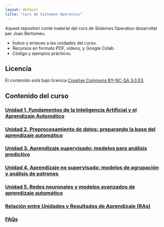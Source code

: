 ```yaml
---
layout: default
title: "Curs de Sistemes Operatius"
---
```


Aquest repositori conté material del curs de Sistemes Operatius desarrollat per Joan Bertomeu.

- Índice y enlaces a las unidades del curso.
- Recursos en formato PDF, vídeos, y Google Colab.
- Código y ejemplos prácticos.

## Licencia

El contenido está bajo licencia [Creative Commons BY-NC-SA 3.0 ES](LICENSE.md).

## Contenido del curso

### [Unidad 1. Fundamentos de la Inteligencia Artificial y el Aprendizaje Automático](unidad1/unidad1.md)  
### [Unidad 2. Preprocesamiento de datos: preparando la base del aprendizaje automático](unidad2/unidad2.md)  
### [Unidad 3. Aprendizaje supervisado: modelos para análisis predictivo](unidad3/unidad3.md)  
### [Unidad 4. Aprendizaje no supervisado: modelos de agrupación y análisis de patrones](unidad4/unidad4.md)  
### [Unidad 5. Redes neuronales y modelos avanzados de aprendizaje automático](unidad5/unidad5.md)  

### [Relación entre Unidades y Resultados de Aprendizaje (RAs)](ras.md)  

### [FAQs](faqs/faqs.md)  
